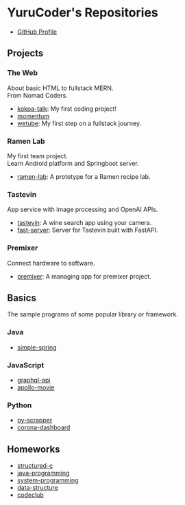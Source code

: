 # YuruCoder's Repositories

- [GitHub Profile](https://github.com/YuruCoder/YuruCoder)

## Projects

### The Web

About basic HTML to fullstack MERN.<br>
From Nomad Coders.

- [kokoa-talk](https://github.com/YuruCoder/kokoa-talk): My first coding project!
- [momentum](https://github.com/YuruCoder/momentum)
- [wetube](https://github.com/YuruCoder/wetube): My first step on a fullstack journey.

### Ramen Lab

My first team project.<br>
Learn Android platform and Springboot server.

- [ramen-lab](https://github.com/YuruCoder/ramen-lab): A prototype for a Ramen recipe lab.

### Tastevin

App service with image processing and OpenAI APIs.

- [tastevin](https://github.com/YuruCoder/tastevin): A wine search app using your camera.
- [fast-server](https://github.com/YuruCoder/fast-server): Server for Tastevin built with FastAPI.

### Premixer

Connect hardware to software.

- [premixer](https://github.com/YuruCoder/premixer): A managing app for premixer project.

## Basics

The sample programs of some popular library or framework.

### Java

- [simple-spring](https://github.com/YuruCoder/simple-spring)

### JavaScript

- [graphql-api](https://github.com/YuruCoder/graphql-api)
- [apollo-movie](https://github.com/YuruCoder/apollo-movie)

### Python

- [py-scrapper](https://github.com/YuruCoder/py-scrapper)
- [corona-dashboard](https://github.com/YuruCoder/corona-dashboard)

## Homeworks

- [structured-c](https://github.com/YuruCoder/structured-c)
- [java-programming](https://github.com/YuruCoder/java-programming)
- [system-programming](https://github.com/YuruCoder/system-programming)
- [data-structure](https://github.com/YuruCoder/data-structure)
- [codeclub](https://github.com/YuruCoder/codeclub)
